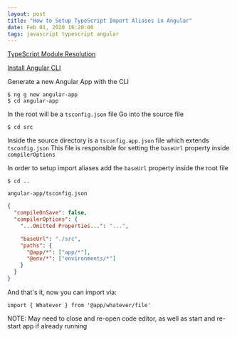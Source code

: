 ```yaml
---
layout: post
title: "How to Setup TypeScript Import Aliases in Angular"
date: Feb 01, 2020 16:20:00
tags: javascript typescript angular
---
```


[TypeScript Module Resolution](https://www.typescriptlang.org/docs/handbook/module-resolution.html)

[Install Angular CLI](https://cli.angular.io/)

Generate a new Angular App with the CLI
```console
$ ng g new angular-app
$ cd angular-app
```

In the root will be a `tsconfig.json` file
Go into the source file
```console
$ cd src
```
Inside the source directory is a `tsconfig.app.json` file which extends `tsconfig.json`
This file is responsible for setting the `baseUrl` property inside `compilerOptions`

In order to setup import aliases add the `baseUrl` property inside the root file
```console
$ cd ..
```

`angular-app/tsconfig.json`
```json
{
  "compileOnSave": false,
  "compilerOptions": {
    "...Omitted Properties...": "...",

    "baseUrl": "./src",
    "paths": {
      "@app/*": ["app/*"],
      "@env/*": ["environments/*"]
    }
  }
}
```

And that's it, now you can import via:

`import { Whatever } from '@app/whatever/file'`

NOTE: May need to close and re-open code editor, as well as start and re-start app
if already running
